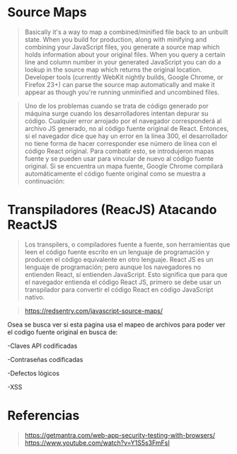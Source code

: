 
# Source Maps

>Basically it's a way to map a combined/minified file back to an unbuilt state. When you build for production, along with minifying and combining your JavaScript files, you generate a source map which holds information about your original files. When you query a certain line and column number in your generated JavaScript you can do a lookup in the source map which returns the original location. Developer tools (currently WebKit nightly builds, Google Chrome, or Firefox 23+) can parse the source map automatically and make it appear as though you're running unminified and uncombined files.

> Uno de los problemas cuando se trata de código generado por máquina surge cuando los desarrolladores intentan depurar su código. Cualquier error arrojado por el navegador corresponderá al archivo JS generado, no al código fuente original de React. Entonces, si el navegador dice que hay un error en la línea 300, el desarrollador no tiene forma de hacer corresponder ese número de línea con el código React original. Para combatir esto, se introdujeron mapas fuente y se pueden usar para vincular de nuevo al código fuente original. Si se encuentra un mapa fuente, Google Chrome compilará automáticamente el código fuente original como se muestra a continuación:





# Transpiladores (ReacJS) Atacando ReactJS

> Los transpilers, o compiladores fuente a fuente, son herramientas que leen el código fuente escrito en un lenguaje de programación y producen el código equivalente en otro lenguaje. React JS es un lenguaje de programación; pero aunque los navegadores no entienden React, sí entienden JavaScript. Esto significa que para que el navegador entienda el código React JS, primero se debe usar un transpilador para convertir el código React en código JavaScript nativo.

> https://redsentry.com/javascript-source-maps/


Osea se busca ver si esta pagina usa el mapeo de archivos para poder ver el codigo fuente original en busca de:

-Claves API codificadas

-Contraseñas codificadas

-Defectos lógicos

-XSS

# Referencias

> https://getmantra.com/web-app-security-testing-with-browsers/
> https://www.youtube.com/watch?v=Y1S5s3FmFsI
> 
